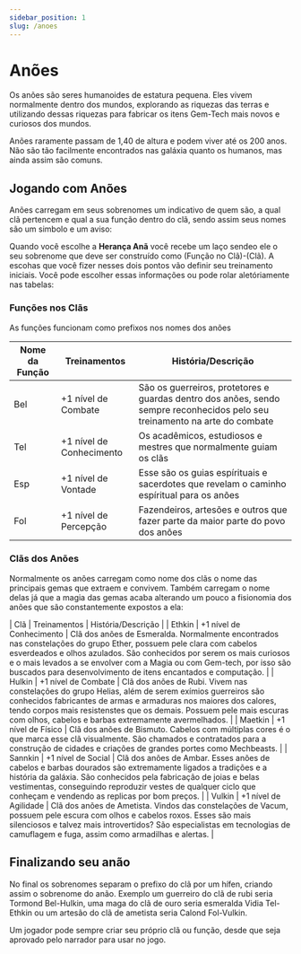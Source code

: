 ```yaml
---
sidebar_position: 1
slug: /anoes
---
```


# Anões
Os anões são seres humanoides de estatura pequena. Eles vivem normalmente dentro dos mundos, explorando as riquezas das terras e utilizando dessas riquezas para fabricar os itens Gem-Tech mais novos e curiosos dos mundos.

Anões raramente passam de 1,40 de altura e podem viver até os 200 anos. Não são tão facilmente encontrados nas galáxia quanto os humanos, mas ainda assim são comuns.

## Jogando com Anões
Anões carregam em seus sobrenomes um indicativo de quem são, a qual clã pertencem e qual a sua função dentro do clã, sendo assim seus nomes são um simbolo e um aviso:

Quando você escolhe a **Herança Anã** você recebe um laço sendeo ele o seu sobrenome que deve ser construído como (Função no Clã)-(Clã). A escohas que você fizer nesses dois pontos vão definir seu treinamento iniciais. Você pode escolher essas informações ou pode rolar aletóriamente nas tabelas:

### Funções nos Clãs
As funções funcionam como prefixos nos nomes dos anões

| Nome da Função | Treinamentos | História/Descrição |
|---|----------|----------|
| Bel | +1 nível de Combate | São os guerreiros, protetores e guardas dentro dos anões, sendo sempre reconhecidos pelo seu treinamento na arte do combate |
| Tel | +1 nível de Conhecimento | Os acadêmicos, estudiosos e mestres que normalmente guiam os clãs |
| Esp | +1 nível de Vontade | Esse são os guias espírituais e sacerdotes que revelam o caminho espíritual para os anões |
| Fol | +1 nível de Percepção | Fazendeiros, artesões e outros que fazer parte da maior parte do povo dos anões |

### Clãs dos Anões
Normalmente os anões carregam como nome dos clãs o nome das principais gemas que extraem e convivem. Também carregam o nome delas já que a magia das gemas acaba alterando um pouco a fisionomia dos anões que são constantemente expostos a ela:

| Clã | Treinamentos | História/Descrição |
| Ethkin | +1 nível de Conhecimento | Clã dos anões de Esmeralda. Normalmente encontrados nas constelações do grupo Ether, possuem pele clara com cabelos esverdeados e olhos azulados. São conhecidos por serem os mais curiosos e o mais levados a se envolver com a Magia ou com Gem-tech, por isso são buscados para desenvolvimento de itens encantados e computação. |
| Hulkin | +1 nível de Combate | Clã dos anões de Rubi. Vivem nas constelações do grupo Helias, além de serem exímios guerreiros são conhecidos fabricantes de armas e armaduras nos maiores dos calores, tendo corpos mais resistenstes que os demais. Possuem pele mais escuras com olhos, cabelos e barbas extremamente avermelhados. |
| Maetkin | +1 nível de Físico | Clã dos anões de Bismuto. Cabelos com múltiplas cores é o que marca esse clã visualmente. São chamados e contratados para a construção de cidades e criações de grandes portes como Mechbeasts. |
| Sannkin | +1 nível de Social | Clã dos anões de Ambar. Esses anões de cabelos e barbas dourados são extremamente ligados a tradições e a história da galáxia. São conhecidos pela fabricação de joias e belas vestimentas, conseguindo reproduzir vestes de qualquer ciclo que conheçam e vendendo as replicas por bom preços. |
| Vulkin | +1 nível de Agilidade | Clã dos anões de Ametista. Vindos das constelações de Vacum, possuem pele escura com olhos e cabelos roxos. Esses são mais silenciosos e talvez mais introvertidos? São especialistas em tecnologias de camuflagem e fuga, assim como armadilhas e alertas. |

## Finalizando seu anão
No final os sobrenomes separam o prefixo do clã por um hífen, criando assim o sobrenome do anão. Exemplo um guerreiro do clã de rubi seria Tormond Bel-Hulkin, uma maga do clã de ouro seria esmeralda Vidia Tel-Ethkin ou um artesão do clã de ametista seria Calond Fol-Vulkin.

Um jogador pode sempre criar seu próprio clã ou função, desde que seja aprovado pelo narrador para usar no jogo.
